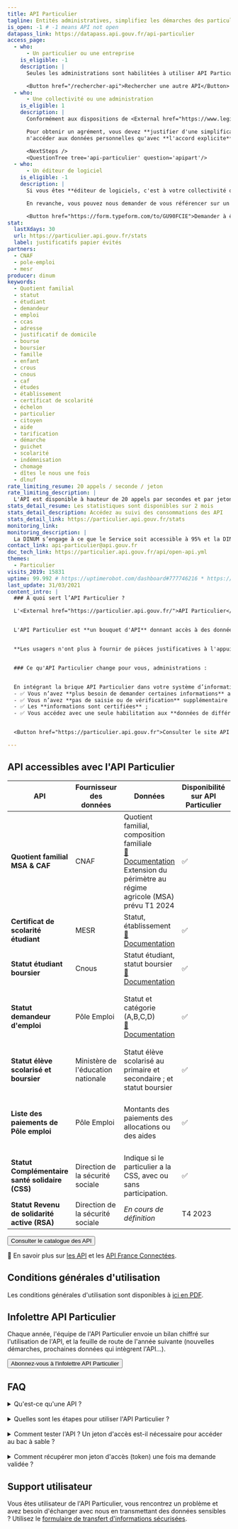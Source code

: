 ```yaml
---
title: API Particulier
tagline: Entités administratives, simplifiez les démarches des particuliers en récupérant pour eux leurs informations administratives (quotient familial CAF, composition familiale, statut demandeur d’emploi, étudiant et étudiant boursier).
is_open: -1 # -1 means API not open
datapass_link: https://datapass.api.gouv.fr/api-particulier
access_page:
  - who:
      - Un particulier ou une entreprise
    is_eligible: -1
    description: |
      Seules les administrations sont habilitées à utiliser API Particulier.

      <Button href="/rechercher-api">Rechercher une autre API</Button>
  - who:
      - Une collectivité ou une administration
    is_eligible: 1
    description: |
      Conformément aux dispositions de <External href="https://www.legifrance.gouv.fr/affichCodeArticle.do?cidTexte=LEGITEXT000031366350&idArticle=LEGIARTI000031367412&dateTexte=&categorieLien=cid">l'article L114-8</External> du *code des relations entre le public et l'administration*, seules les administrations sont habilitées à échanger entre elles des informations ou données strictement nécessaires pour traiter une démarche.

      Pour obtenir un agrément, vous devez **justifier d'une simplification pour les citoyens**, et vous engager à
      n'accéder aux données personnelles qu'avec **l'accord explicite** de l'usager.

      <NextSteps />
      <QuestionTree tree='api-particulier' question='apipart'/>
  - who:
      - Un éditeur de logiciel
    is_eligible: -1
    description: |
      Si vous êtes **éditeur de logiciels, c'est à votre collectivité ou administration de faire sa demande d'habilitation.**

      En revanche, vous pouvez nous demander de vous référencer sur un cas d'usage afin de proposer des formulaires pré-remplis et ainsi simplifier l'expérience de vos clients publics.

      <Button href="https://form.typeform.com/to/GU90FCIE">Demander à être référencé</Button>
stat:
  lastXdays: 30
  url: https://particulier.api.gouv.fr/stats
  label: justificatifs papier évités
partners:
  - CNAF
  - pole-emploi
  - mesr
producer: dinum
keywords:
  - Quotient familial
  - statut
  - étudiant
  - demandeur
  - emploi
  - ccas
  - adresse
  - justificatif de domicile
  - bourse
  - boursier
  - famille
  - enfant
  - crous
  - cnous
  - caf
  - études
  - établissement
  - certificat de scolarité
  - échelon
  - particulier
  - citoyen
  - aide
  - tarification
  - démarche
  - guichet
  - scolarité
  - indémnisation
  - chomage
  - dîtes le nous une fois
  - dlnuf
rate_limiting_resume: 20 appels / seconde / jeton
rate_limiting_description: |
  L'API est disponible à hauteur de 20 appels par secondes et par jeton d'accès.
stats_detail_resume: Les statistiques sont disponibles sur 2 mois
stats_detail_description: Accédez au suivi des consommations des API
stats_detail_link: https://particulier.api.gouv.fr/stats
monitoring_link:
monitoring_description: |
  La DINUM s’engage à ce que le Service soit accessible à 95% et la DINUM s’engage à améliorer progressivement ce rendement.
contact_link: api-particulier@api.gouv.fr
doc_tech_link: https://particulier.api.gouv.fr/api/open-api.yml
themes:
  - Particulier
visits_2019: 15831
uptime: 99.992 # https://uptimerobot.com/dashboard#777746216 * https://uptimerobot.com/dashboard#778826562 / 2
last_update: 31/03/2021
content_intro: |
  ### À quoi sert l’API Particulier ?

  L'<External href="https://particulier.api.gouv.fr/">API Particulier</External> permet de **mettre en oeuvre le principe « Dites-le-nous une fois »**, en application de l’<External href="https://www.legifrance.gouv.fr/codes/article_lc/LEGIARTI000045213315">article L114-8 du Code des relations entre le public et l’administration</External>.


  L'API Particulier est **un bouquet d'API** donnant accès à des données administratives des particuliers : quotient familial CAF, composition familiale, statut demandeur d’emploi, certificat de scolarité des élèves du primaire, du secondaire et étudiant, statuts élève et étudiant boursier ... il est utilisable dans le cadre des démarches en ligne et téléservices proposés aux usagers, ainsi que dans les logiciels métiers utilisés par les agents habilités en guichet.


  **Les usagers n'ont plus à fournir de pièces justificatives à l'appui de leurs démarches administratives**, telles que la tarification sociale et solidaire des transports, la cantine à 1 euro, les aides facultatives à la scolarité...


  ### Ce qu'API Particulier change pour vous, administrations :


  En intégrant la brique API Particulier dans votre système d’information ou votre site internet :
  - ✅ Vous n’avez **plus besoin de demander certaines informations** aux particuliers, comme le certificat de scolarité ou l'attestation CAF ;
  - ✅ Vous n’avez **pas de saisie ou de vérification** supplémentaire à réaliser ;
  - ✅ Les **informations sont certifiées** ;
  - ✅ Vous accédez avec une seule habilitation aux **données de différents fournisseurs** : la Caisse nationale des allocations familiales (CNAF), la sécurité sociale agricole (MSA), Pôle emploi, le ministère de l'enseignement supérieur et de la recherche (MESR), le ministère de l'éduction nationale (MEN) et enfin le Centre national des œuvres universitaires et scolaires (Cnous).


  <Button href="https://particulier.api.gouv.fr">Consulter le site API Particulier</Button>

---
```


## API accessibles avec l'API Particulier


  | API | Fournisseur des données | Données | Disponibilité sur API Particulier | Peut s'utiliser avec FranceConnect |
  |---------------------|----------|------------------------------------- |------------------- |------------- |
  | **Quotient familial MSA & CAF** | CNAF | Quotient familial, composition familiale<br>[📖 Documentation](https://particulier.api.gouv.fr/catalogue/cnaf-msa/quotient_familial_v2) <br> Extension du périmètre au régime agricole (MSA) prévu T1 2024 | ✅                      | Prévu T1 2024                      |
  | **Certificat de scolarité étudiant** | MESR | Statut, établissement<br>[📖 Documentation](https://particulier.api.gouv.fr/catalogue/mesr/statut_etudiant) | ✅                      |✅             |
  | **Statut étudiant boursier** | Cnous | Statut étudiant, statut boursier<br>[📖 Documentation](https://particulier.api.gouv.fr/catalogue/mesr/cnous/statut_etudiant_boursier)      | ✅      |  ✅             |
  | **Statut demandeur d'emploi** | Pôle Emploi |Statut et catégorie (A,B,C,D)<br>[📖 Documentation](https://particulier.api.gouv.fr/catalogue/pole_emploi/situation)     | ✅          | ➡️ Pas FranceConnecté dans API Particulier mais disponible avec [cette API](/les-api/api-statut-demandeur-emploi).            |
  | **Statut élève scolarisé et boursier**   | Ministère de l'éducation nationale| Statut élève scolarisé au primaire et secondaire ; et statut boursier |✅     | Prévu       |
  | **Liste des paiements de Pôle emploi** | Pôle Emploi | Montants des paiements des allocations ou des aides | ✅              | ➡️ Ne sera pas FranceConnecté dans API Particulier mais déjà disponible avec [cette API](/les-api/api-indemnisation-pole-emploi). |
  | **Statut Complémentaire santé solidaire (CSS)**              |  Direction de la sécurité sociale | Indique si le particulier a la CSS, avec ou sans participation. | ✅               | ✅               |
  | **Statut Revenu de solidarité active (RSA)**                 |Direction de la sécurité sociale | _En cours de définition_| T4 2023               | T4 2023               |



<Button href="https://particulier.api.gouv.fr/catalogue">Consulter le catalogue des API</Button>


🔎 En savoir plus sur [les API](https://api.gouv.fr/guides/api-definition) et les [API France Connectées](https://api.gouv.fr/guides/api-franceconnectees).


## Conditions générales d'utilisation

Les conditions générales d'utilisation sont disponibles à [ici en PDF](http://api.gouv.fr/resources/CGU%20API%20Particulier.pdf).

## Infolettre API Particulier

Chaque année, l'équipe de l'API Particulier envoie un bilan chiffré sur l'utilisation de l'API, et la feuille de route de l'année suivante (nouvelles démarches, prochaines données qui intègrent l'API...).

<Button href="https://particulier.api.gouv.fr/infolettre">Abonnez-vous à l'infolettre API Particulier</Button>

## FAQ

<details>
  <summary>Qu'est-ce qu'une API ?</summary>

  Pour mieux comprendre ce qu'est une API, consulter cette [page](/guides/api-definition).

</details>

<br>

<details>
  <summary>Quelles sont les étapes pour utiliser l'API Particulier ?</summary>

  ### Je suis une collectivité ou une administration :

  1. **Je consulte [les cas d’usages de l'API Particulier](/les-api/api-particulier#exemples-d’application)** :
    - Si j'ai un éditeur de logiciel, je consulte le tableau en bas du cas d'usage pour savoir si mon éditeur intègre déjà l’API Particulier.
    - Sinon je contacte mon éditeur et je lui transmets le lien vers la documentation technique pour m'assurer qu'il peut intégrer l'API.
  2. **Je clique sur le bouton "[faire une demande d'habilitation](https://datapass.api.gouv.fr/api-particulier)"**, je crée mon compte DataPass ou je me connecte.
  3. **Une fois sur la première page du formulaire d'accès à l'API Particulier, je complète l'encadré "Qui implémentera l'API ?"** :
    - Si j'ai un éditeur, je coche "Votre éditeur de logiciel" et je le sélectionne dans la liste déroulante s'il est disponible.
    - Si je n'ai pas d'éditeur, je coche "Votre équipe de développeurs". Je clique sur "Suivant".
  4. **À la page suivante, rubrique "Modèles pré-remplis", je sélectionne le formulaire pré-rempli adéquat** :
    - Si j'ai un éditeur, je retrouve son nom et le nom de la solution dans la liste déroulante.
    - Si je n'ai pas d'éditeur, je laisse le mode par défaut "Demande libre".
  5. **Je complète mon formulaire** : informations sur le projet, données nécessaires, traitement des données, cadre juridique - dont délibération -, coordonnées de l'équipe dont responsable technique, délégué à la protection des données et responsable de traitement.
  6. **Une fois ma demande instruite et validée par l'équipe API Particuliere**, je reçois un e-mail m'indiquant où récupérer mon jeton. Je le transmets à mon éditeur ou à mes développeurs.

  ### Je suis un éditeur et je ne suis pas encore référencé :

  ℹ️ Si vous êtes **éditeur de logiciels, c'est à votre client public, collectivité ou administration, de faire sa demande d'habilitation auprès de l'API Particulier**.

  Vous pouvez nous demander de vous référencer sur un cas d'usage afin de proposer un formulaire pré-rempli qui simplifiera l'expérience de vos clients. Voici la procédure à suivre :
  - Je repère les données dont mes clients publics ont besoin pour un cas d'usage précis que je peux ou pourrai proposer dans ma solution logicielle ;
  - Je consulte la documentation technique, et j'utilise le bac à sable pour tester les appels d'API ;
  - J'écris à [cette adresse](https://api.gouv.fr/parcours-client?source=preFooter) pour être référencé sur le cas d'usage associé et avoir un formulaire pré-rempli à disposition de mes clients.

</details>

<br>

<details>
  <summary>Comment tester l'API ? Un jeton d'accès est-il nécessaire pour accéder au bac à sable ?</summary>

Vous pouvez accéder au [bac à sable](/documentation/api-particulier) afin de tester des appels d’API avec des données virtuelles. Aucune habilitation n’est nécessaire, un token est généré immédiatement.

**Il est possible d'ajouter des données au bac à sable à travers la plateforme Airtable :**
Depuis le [swagger](/documentation/api-particulier), en cliquant sur le détail des données proposées par un fournisseur de données, vous pouvez cliquer sur la liste des données présentes en bac à sable. Sur AirTable vous pouvez ensuite éditer des données.
Exemple [ici](https://airtable.com/appMEKRGMNrw4YRff) avec les données bac à sable de l'API de la CNAF.

</details>

<br>

<details>
  <summary>Comment récupérer mon jeton d'accès (token) une fois ma demande validée ?</summary>

1. **Une fois votre demande d'habilitation validée, un e-mail vous est envoyé** avec un lien vers [mon.portail-test-staging.api.gouv.fr/](https://mon.portail-test-staging.api.gouv.fr/).
2. **Une fenêtre de connexion (compte Datapass) s'ouvre**. Renseignez les mêmes identifiants utilisés lors de votre demande d'habilitation.
3. Sur votre espace [mon.portail-test-staging.api.gouv.fr/](https://mon.portail-test-staging.api.gouv.fr/), **votre jeton est disponible et peut-être copié**.
<br>⚠️ **Votre token vous est propre, il ne faut pas le diffuser.**  Vous ne devez jamais copier-coller un token dans un moteur de recherche ou dans un e-mail. L’usage de votre token se fait uniquement dans votre logiciel métier sécurisé utilisé pour réaliser vos appels.
4. **Vous devez transmettre ce jeton à votre éditeur ? Ou à votre équipe technique ?** Utilisez un moyen de transmission sécurisé (messagerie cryptée par exemple).

</details>

## Support utilisateur

Vous êtes utilisateur de l'API Particulier, vous rencontrez un problème et avez besoin d'échanger avec nous en transmettant des données sensibles ? Utilisez le [formulaire de transfert d'informations sécurisées](https://www.demarches-simplifiees.fr/commencer/api-particulier-transfert-securise-d-informations).

